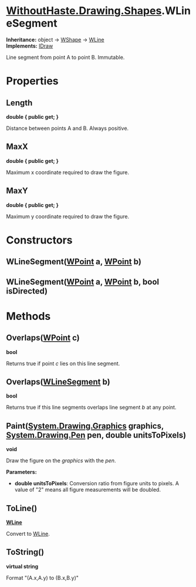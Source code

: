 # [WithoutHaste.Drawing.Shapes](TableOfContents.WithoutHaste.Drawing.Shapes.md).WLineSegment

**Inheritance:** object → [WShape](WithoutHaste.Drawing.Shapes.WShape.md) → [WLine](WithoutHaste.Drawing.Shapes.WLine.md)  
**Implements:** [IDraw](WithoutHaste.Drawing.Shapes.IDraw.md)  

Line segment from point A to point B. Immutable.  

# Properties

## Length

**double { public get; }**  

Distance between points A and B. Always positive.  

## MaxX

**double { public get; }**  

Maximum x coordinate required to draw the figure.  

## MaxY

**double { public get; }**  

Maximum y coordinate required to draw the figure.  

# Constructors

## WLineSegment([WPoint](WithoutHaste.Drawing.Shapes.WPoint.md) a, [WPoint](WithoutHaste.Drawing.Shapes.WPoint.md) b)

## WLineSegment([WPoint](WithoutHaste.Drawing.Shapes.WPoint.md) a, [WPoint](WithoutHaste.Drawing.Shapes.WPoint.md) b, bool isDirected)

# Methods

## Overlaps([WPoint](WithoutHaste.Drawing.Shapes.WPoint.md) c)

**bool**  

Returns true if point _c_ lies on this line segment.  

## Overlaps([WLineSegment](WithoutHaste.Drawing.Shapes.WLineSegment.md) b)

**bool**  

Returns true if this line segments overlaps line segment _b_ at any point.  

## Paint([System.Drawing.Graphics](https://docs.microsoft.com/en-us/dotnet/api/system.drawing.graphics) graphics, [System.Drawing.Pen](https://docs.microsoft.com/en-us/dotnet/api/system.drawing.pen) pen, double unitsToPixels)

**void**  

Draw the figure on the _graphics_ with the _pen_.  

**Parameters:**  
* **double unitsToPixels**: Conversion ratio from figure units to pixels. A value of "2" means all figure measurements will be doubled.  

## ToLine()

**[WLine](WithoutHaste.Drawing.Shapes.WLine.md)**  

Convert to [WLine](WithoutHaste.Drawing.Shapes.WLine.md).  

## ToString()

**virtual string**  

Format "(A.x,A.y) to (B.x,B.y)"  

